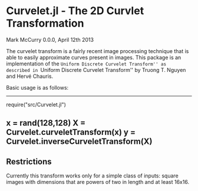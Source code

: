 Curvelet.jl - The 2D Curvlet Transformation
==========================================
Mark McCurry
0.0.0, April 12th 2013


The curvelet transform is a fairly recent image processing technique that is
able to easily approximate curves present in images.
This package is an implementation of the ``Uniform Discrete Curvelet Transform''
as described in ``Uniform Discrete Curvelet Transform'' by Truong T. Nguyen and
Hervé Chauris.

Basic usage is as follows:

----------------------------------------
require("src/Curvelet.jl")

x = rand(128,128)
X = Curvelet.curveletTransform(x)
y = Curvelet.inverseCurveletTransform(X)
----------------------------------------

Restrictions
------------

Currently this transform works only for a simple class of inputs:
square images with dimensions that are powers of two in length and at least
16x16.
